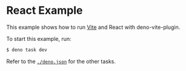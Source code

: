 # React Example 

This example shows how to run [Vite](https://vitejs.dev) and React with deno-vite-plugin.

To start this example, run:

```bash
$ deno task dev
```

Refer to the [`./deno.json`](./deno.json) for the other tasks.
